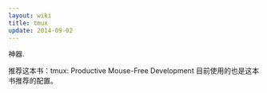 ```yaml
---
layout: wiki
title: tmux
update: 2014-09-02
---
```


神器.

推荐这本书：tmux: Productive Mouse-Free Development
目前使用的也是这本书推荐的配置。